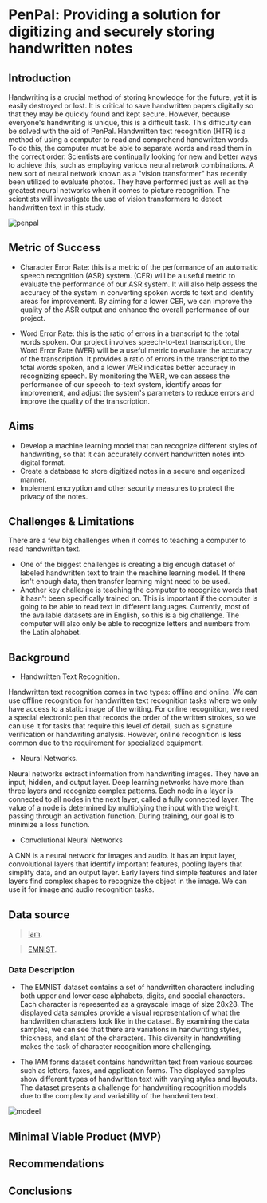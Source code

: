 # PenPal: Providing a solution for digitizing and securely storing handwritten notes

## Introduction

Handwriting is a crucial method of storing knowledge for the future, yet it is easily destroyed or lost. It is critical to save handwritten papers digitally so that they may be quickly found and kept secure. However, because everyone's handwriting is unique, this is a difficult task. This difficulty can be solved with the aid of  PenPal.
Handwritten text recognition (HTR) is a method of using a computer to read and comprehend handwritten words. To do this, the computer must be able to separate words and read them in the correct order. Scientists are continually looking for new and better ways to achieve this, such as employing various neural network combinations.
A new sort of neural network known as a "vision transformer" has recently been utilized to evaluate photos. They have performed just as well as the greatest neural networks when it comes to picture recognition. The scientists will investigate the use of vision transformers to detect handwritten text in this study.



![penpal](https://user-images.githubusercontent.com/22881701/230894592-40b715c8-c01d-4cfa-94f3-b143226d082e.jpg)

## Metric of Success

* Character Error Rate: this is a metric of the performance of an automatic speech recognition (ASR) system. (CER) will be a useful metric to evaluate the performance of our ASR system. It will also help assess the accuracy of the system in converting spoken words to text and identify areas for improvement. By aiming for a lower CER, we can improve the quality of the ASR output and enhance the overall performance of our project.

* Word Error Rate: this is the ratio of errors in a transcript to the total words spoken. Our project involves speech-to-text transcription, the Word Error Rate (WER) will be a useful metric to evaluate the accuracy of the transcription. It provides a ratio of errors in the transcript to the total words spoken, and a lower WER indicates better accuracy in recognizing speech. By monitoring the WER, we can assess the performance of our speech-to-text system, identify areas for improvement, and adjust the system's parameters to reduce errors and improve the quality of the transcription.



## Aims
* Develop a machine learning model that can recognize different styles of handwriting, so that it can accurately convert handwritten notes into digital format.
* Create a database to store digitized notes in a secure and organized manner.
* Implement encryption and other security measures to protect the privacy of the notes.


## Challenges & Limitations
There are a few big challenges when it comes to teaching a computer to read handwritten text. 
* One of the biggest challenges is creating a big enough dataset of labeled handwritten text to train the machine learning model. If there isn't enough data, then transfer learning might need to be used.
* Another key challenge is teaching the computer to recognize words that it hasn't been specifically trained on. This is important if the computer is going to be able to read text in different languages. Currently, most of the available datasets are in English, so this is a big challenge. The computer will also only be able to recognize letters and numbers from the Latin alphabet.

## Background

* Handwritten Text Recognition.

Handwritten text recognition comes in two types: offline and online. We can use offline recognition for handwritten text recognition tasks where we only have access to a static image of the writing. For online recognition, we need a special electronic pen that records the order of the written strokes, so we can use it for tasks that require this level of detail, such as signature verification or handwriting analysis. However, online recognition is less common due to the requirement for specialized equipment.

* Neural Networks.

Neural networks extract information from handwriting images. They have an input, hidden, and output layer. Deep learning networks have more than three layers and recognize complex patterns. Each node in a layer is connected to all nodes in the next layer, called a fully connected layer. The value of a node is determined by multiplying the input with the weight, passing through an activation function. During training, our goal is to minimize a loss function.

* Convolutional Neural Networks

A CNN is a neural network for images and audio. It has an input layer, convolutional layers that identify important features, pooling layers that simplify data, and an output layer. Early layers find simple features and later layers find complex shapes to recognize the object in the image. We can use it for image and audio recognition tasks.



## Data source 
> [Iam](https://fki.tic.heia-fr.ch/databases/download-the-iam-handwriting-database).

> [EMNIST](https://www.nist.gov/itl/products-and-services/emnist-dataset).

### Data Description

* The EMNIST dataset contains a set of handwritten characters including both upper and lower case alphabets, digits, and special characters. Each character is represented as a grayscale image of size 28x28. The displayed data samples provide a visual representation of what the handwritten characters look like in the dataset. By examining the data samples, we can see that there are variations in handwriting styles, thickness, and slant of the characters. This diversity in handwriting makes the task of character recognition more challenging.

* The IAM forms dataset contains handwritten text from various sources such as letters, faxes, and application forms. The displayed samples show different types of handwritten text with varying styles and layouts. The dataset presents a challenge for handwriting recognition models due to the complexity and variability of the handwritten text.



![modeel](https://user-images.githubusercontent.com/22881701/230956464-4e0cff6e-6c4c-42be-8386-064f5a8af79f.png)

## Minimal Viable Product (MVP)


## Recommendations 

## Conclusions 


